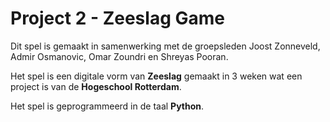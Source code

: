 # Project 2 - Zeeslag Game

Dit spel is gemaakt in samenwerking met de groepsleden Joost Zonneveld, Admir Osmanovic, Omar Zoundri en Shreyas Pooran.

Het spel is een digitale vorm van **Zeeslag** gemaakt in 3 weken wat een project is van de **Hogeschool Rotterdam**.

Het spel is geprogrammeerd in de taal **Python**.
